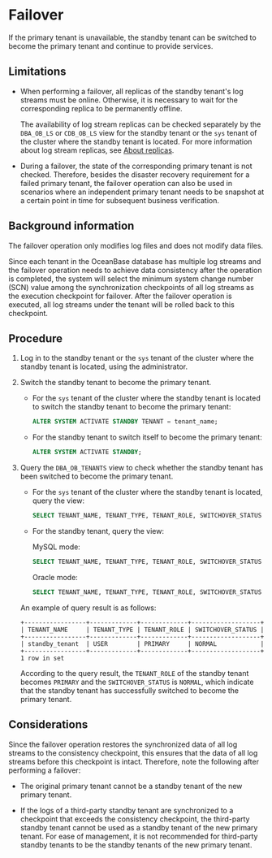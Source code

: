 # Failover

If the primary tenant is unavailable, the standby tenant can be switched to become the primary tenant and continue to provide services.

## Limitations

* When performing a failover, all replicas of the standby tenant's log streams must be online. Otherwise, it is necessary to wait for the corresponding replica to be permanently offline.

   The availability of log stream replicas can be checked separately by the `DBA_OB_LS` or `CDB_OB_LS` view for the standby tenant or the `sys` tenant of the cluster where the standby tenant is located. For more information about log stream replicas, see [About replicas](../../../300.replica-management/100.replica-introduction.md).

* During a failover, the state of the corresponding primary tenant is not checked. Therefore, besides the disaster recovery requirement for a failed primary tenant, the failover operation can also be used in scenarios where an independent primary tenant needs to be snapshot at a certain point in time for subsequent business verification.

## Background information

The failover operation only modifies log files and does not modify data files.

Since each tenant in the OceanBase database has multiple log streams and the failover operation needs to achieve data consistency after the operation is completed, the system will select the minimum system change number (SCN) value among the synchronization checkpoints of all log streams as the execution checkpoint for failover. After the failover operation is executed, all log streams under the tenant will be rolled back to this checkpoint.

## Procedure

1. Log in to the standby tenant or the `sys` tenant of the cluster where the standby tenant is located, using the administrator.

2. Switch the standby tenant to become the primary tenant.

   * For the `sys` tenant of the cluster where the standby tenant is located to switch the standby tenant to become the primary tenant:

      ```sql
      ALTER SYSTEM ACTIVATE STANDBY TENANT = tenant_name;
      ```

   * For the standby tenant to switch itself to become the primary tenant:

      ```sql
      ALTER SYSTEM ACTIVATE STANDBY;
      ```

3. Query the `DBA_OB_TENANTS` view to check whether the standby tenant has been switched to become the primary tenant.

   * For the `sys` tenant of the cluster where the standby tenant is located, query the view:

      ```sql
      SELECT TENANT_NAME, TENANT_TYPE, TENANT_ROLE, SWITCHOVER_STATUS FROM oceanbase.DBA_OB_TENANTS;
      ```

   * For the standby tenant, query the view:

      MySQL mode:

      ```sql
      SELECT TENANT_NAME, TENANT_TYPE, TENANT_ROLE, SWITCHOVER_STATUS FROM oceanbase.DBA_OB_TENANTS;
      ```

      Oracle mode:

      ```sql
      SELECT TENANT_NAME, TENANT_TYPE, TENANT_ROLE, SWITCHOVER_STATUS FROM SYS.DBA_OB_TENANTS;
      ```

   An example of query result is as follows:

   ```shell
   +-----------------+-------------+-------------+-------------------+
   | TENANT_NAME     | TENANT_TYPE | TENANT_ROLE | SWITCHOVER_STATUS |
   +-----------------+-------------+-------------+-------------------+
   | standby_tenant  | USER        | PRIMARY     | NORMAL            |
   +-----------------+-------------+-------------+-------------------+
   1 row in set
   ```

   According to the query result, the `TENANT_ROLE` of the standby tenant becomes `PRIMARY` and the `SWITCHOVER_STATUS` is `NORMAL`, which indicate that the standby tenant has successfully switched to become the primary tenant.

## Considerations

Since the failover operation restores the synchronized data of all log streams to the consistency checkpoint, this ensures that the data of all log streams before this checkpoint is intact. Therefore, note the following after performing a failover:

* The original primary tenant cannot be a standby tenant of the new primary tenant.

* If the logs of a third-party standby tenant are synchronized to a checkpoint that exceeds the consistency checkpoint, the third-party standby tenant cannot be used as a standby tenant of the new primary tenant. For ease of management, it is not recommended for third-party standby tenants to be the standby tenants of the new primary tenant.
